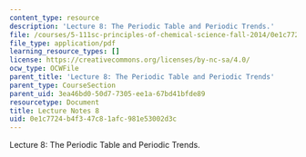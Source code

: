 ```yaml
---
content_type: resource
description: 'Lecture 8: The Periodic Table and Periodic Trends.'
file: /courses/5-111sc-principles-of-chemical-science-fall-2014/0e1c7724b4f347c81afc981e53002d3c_MIT5_111F14_Lec8.pdf
file_type: application/pdf
learning_resource_types: []
license: https://creativecommons.org/licenses/by-nc-sa/4.0/
ocw_type: OCWFile
parent_title: 'Lecture 8: The Periodic Table and Periodic Trends'
parent_type: CourseSection
parent_uid: 3ea46bd0-50d7-7305-ee1a-67bd41bfde89
resourcetype: Document
title: Lecture Notes 8
uid: 0e1c7724-b4f3-47c8-1afc-981e53002d3c
---
```

Lecture 8: The Periodic Table and Periodic Trends.